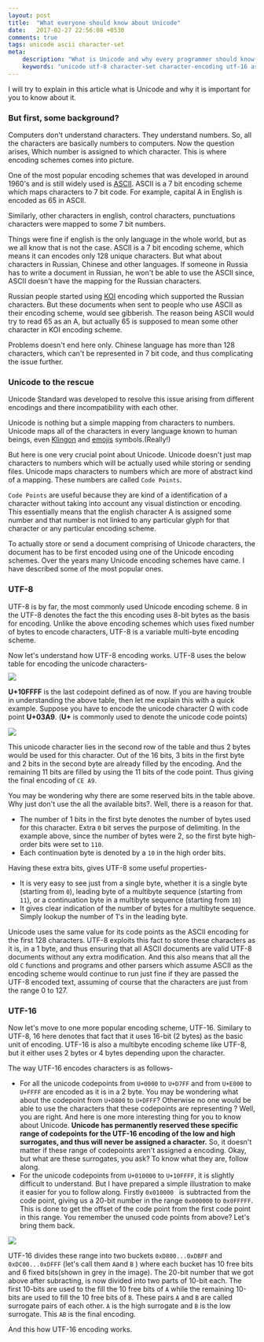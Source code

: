 ```yaml
---
layout: post
title:  "What everyone should know about Unicode"
date:   2017-02-27 22:56:08 +0530
comments: true
tags: unicode ascii character-set
meta:
    description: "What is Unicode and why every programmer should know about them"
    keywords: "unicode utf-8 character-set character-encoding utf-16 ascii"
---
```


I will try to explain in this article what is Unicode and why it is important for you to know about it.

### But first, some background?
Computers don't understand characters. They understand numbers. So, all the characters are basically numbers to computers. Now the question arises, Which number is assigned to which character. This is where encoding schemes comes into picture.

One of the most popular encoding schemes that was developed in around 1960's and is still widely used is [ASCII][ASCII]. ASCII is a 7 bit encoding scheme which maps characters to 7 bit code. For example, capital A in English is encoded as 65 in ASCII.

Similarly, other characters in english, control characters, punctuations characters were mapped to some 7 bit numbers.

Things were fine if english is the only language in the whole world, but as we all know that is not the case. ASCII is a 7 bit encoding scheme, which means it can encodes only 128 unique characters. But what about characters in Russian, Chinese and other languages. If someone in Russia has to write a document in Russian, he won't be able to use the ASCII since, ASCII doesn't have the mapping for the Russian characters.

Russian people started using [KOI][KOI] encoding which supported the Russian characters. But these documents when sent to people who use ASCII as their encoding scheme, would see gibberish. The reason being ASCII would try to read 65 as an A, but actually 65 is supposed to mean some other character in KOI encoding scheme.

Problems doesn't end here only. Chinese language has more than 128 characters, which can't be represented in 7 bit code, and thus complicating the issue further.

### Unicode to the rescue
Unicode Standard was developed to resolve this issue arising from different encodings and there incompatibility with each other.

Unicode is nothing but a simple mapping from characters to numbers. Unicode maps all of the characters in every language known to human beings, even [Klingon][KLINGON] and [emojis][EMOJIS] symbols.(Really!) 

But here is one very crucial point about Unicode. Unicode doesn't just map characters to numbers which will be actually used while storing or sending files. Unicode maps characters to numbers which are more of abstract kind of a mapping. These numbers are called `Code Points`.

`Code Points` are useful because they are kind of a identification of a character without taking into account any visual distinction or encoding. This essentially means that the english character A is assigned some number and that number is not linked to any particular glyph for that character or any particular encoding scheme.

To actually store or send a document comprising of Unicode characters, the document has to be first encoded using one of the Unicode encoding schemes. Over the years many Unicode encoding schemes have came. I have described some of the most popular ones.

### UTF-8

UTF-8 is by far, the most commonly used Unicode encoding scheme. 8 in the UTF-8 denotes the fact the this encoding uses 8-bit bytes as the basis for encoding. Unlike the above encoding schemes which uses fixed number of bytes to encode characters, UTF-8 is a variable multi-byte encoding scheme.

Now let's understand how UTF-8 encoding works. UTF-8 uses the below table for encoding the unicode characters-
<img src="/assets/images/utf8-encoding-table.png" style="display: block; margin: 10px auto" />

**U+10FFFF** is the last codepoint defined as of now. If you are having trouble in understanding the above table, then let me explain this with a quick example. Suppose you have to encode the  unicode character Ω with code point **U+03A9**. (**U+** is commonly used to denote the unicode code points)

<img src="/assets/images/utf-8-example.png" style="display: block; margin: 10px auto">

This unicode character lies in the second row of the table and thus 2 bytes would be used for this character. Out of the 16 bits, 3 bits in the first byte and 2 bits in the second byte are already filled by the encoding. And the remaining 11 bits are filled by using the 11 bits of the code point. Thus giving the final encoding of `CE A9`.

You may be wondering why there are some reserved bits in the table above. Why just don't use the all the available bits?. Well, there is a reason for that. 
- The number of 1 bits in the first byte denotes the number of bytes used for this character. Extra `0` bit serves the purpose of delimiting. In the example above, since the number of bytes were 2, so the first byte high-order bits were set to `110`.
- Each continuation byte is denoted by a `10` in the high order bits.

Having these extra bits, gives UTF-8 some useful properties-
- It is very easy to see just from a single byte, whether it is a single byte (starting from `0`), leading byte of a multibyte sequence (starting from `11`), or a continuation byte in a multibyte sequence (starting from `10`)
- It gives clear indication of the number of bytes for a multibyte sequence. Simply lookup the number of 1's in the leading byte.

Unicode uses the same value for its code points as the ASCII encoding for the first 128 characters. UTF-8 exploits this fact to store these characters as it is, in a 1 byte, and thus ensuring that all ASCII documents are valid UTF-8 documents without any extra modification. And this also means that all the old `C` functions and programs and other parsers which assume ASCII as the encoding scheme would continue to run just fine if they are passed the UTF-8 encoded text, assuming of course that the characters are just from the range 0 to 127.

### UTF-16

Now let's move to one more popular encoding scheme, UTF-16. Similary to UTF-8, 16 here denotes that fact that it uses 16-bit (2 bytes) as the basic unit of encoding. UTF-16 is also a multibyte encoding scheme like UTF-8, but it either uses 2 bytes or 4 bytes depending upon the character.

The way UTF-16 encodes characters is as follows-
- For all the unicode codepoints from `U+0000` to `U+D7FF` and from `U+E000` to `U+FFFF` are encoded as it is in a 2 byte. You may be wondering what about the codepoint from `U+D800` to `U+DFFF`? Otherwise no one would be able to use the characters that these codepoints are representing ? Well, you are right. And here is one more interesting thing for you to know about Unicode. **Unicode has permanently reserved these specific range of codepoints for the UTF-16 encoding of the low and high surrogates, and thus will never be assigned a character.** So, it doesn't matter if these range of codepoints aren't assigned a encoding. Okay, but what are these surrogates, you ask? To know what they are, follow along.
- For the unicode codepoints from `U+010000` to `U+10FFFF`, it is slightly difficult to understand. But I have prepared a simple illustration to make it easier for you to follow along. Firstly `0x010000 ` is subtracted from the code point, giving us a 20-bit number in the range `0x000000` to `0x0FFFFF`. This is done to get the offset of the code point from the first code point in this range. You remember the unused code points from above? Let's bring them back.

<img src="/assets/images/utf-16-encoding.png" style="display: block; margin: 10px auto">

UTF-16 divides these range into two buckets `0xD800...0xDBFF` and `0xDC00...0xDFFF` (let's call them `A`and `B` ) where each bucket has 10 free bits and 6 fixed bits(shown in grey in the image). The 20-bit number that we got above after subracting, is now divided into two parts of 10-bit each. The first 10-bits are used to the fill the 10 free bits of  `A` while the remaining 10-bits are used to fill the 10 free bits of `B`.
These pairs `A` and `B` are called surrogate pairs of each other. `A` is the high surrogate and `B` is the low surrogate. This `AB` is the final encoding.

And this how UTF-16 encoding works.




[ASCII]: https://en.wikipedia.org/wiki/ASCII
[KOI]: https://en.wikipedia.org/wiki/KOI_character_encodings
[EMOJIS]: http://www.unicode.org/charts/PDF/U1F600.pdf
[KLINGON]: https://en.wikipedia.org/wiki/Klingon